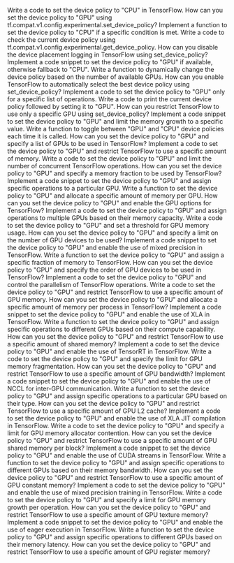 Write a code to set the device policy to "CPU" in TensorFlow.
How can you set the device policy to "GPU" using tf.compat.v1.config.experimental.set_device_policy?
Implement a function to set the device policy to "CPU" if a specific condition is met.
Write a code to check the current device policy using tf.compat.v1.config.experimental.get_device_policy.
How can you disable the device placement logging in TensorFlow using set_device_policy?
Implement a code snippet to set the device policy to "GPU" if available, otherwise fallback to "CPU".
Write a function to dynamically change the device policy based on the number of available GPUs.
How can you enable TensorFlow to automatically select the best device policy using set_device_policy?
Implement a code to set the device policy to "GPU" only for a specific list of operations.
Write a code to print the current device policy followed by setting it to "GPU".
How can you restrict TensorFlow to use only a specific GPU using set_device_policy?
Implement a code snippet to set the device policy to "GPU" and limit the memory growth to a specific value.
Write a function to toggle between "GPU" and "CPU" device policies each time it is called.
How can you set the device policy to "GPU" and specify a list of GPUs to be used in TensorFlow?
Implement a code to set the device policy to "GPU" and restrict TensorFlow to use a specific amount of memory.
Write a code to set the device policy to "GPU" and limit the number of concurrent TensorFlow operations.
How can you set the device policy to "GPU" and specify a memory fraction to be used by TensorFlow?
Implement a code snippet to set the device policy to "GPU" and assign specific operations to a particular GPU.
Write a function to set the device policy to "GPU" and allocate a specific amount of memory per GPU.
How can you set the device policy to "GPU" and enable the GPU options for TensorFlow?
Implement a code to set the device policy to "GPU" and assign operations to multiple GPUs based on their memory capacity.
Write a code to set the device policy to "GPU" and set a threshold for GPU memory usage.
How can you set the device policy to "GPU" and specify a limit on the number of GPU devices to be used?
Implement a code snippet to set the device policy to "GPU" and enable the use of mixed precision in TensorFlow.
Write a function to set the device policy to "GPU" and assign a specific fraction of memory to TensorFlow.
How can you set the device policy to "GPU" and specify the order of GPU devices to be used in TensorFlow?
Implement a code to set the device policy to "GPU" and control the parallelism of TensorFlow operations.
Write a code to set the device policy to "GPU" and restrict TensorFlow to use a specific amount of GPU memory.
How can you set the device policy to "GPU" and allocate a specific amount of memory per process in TensorFlow?
Implement a code snippet to set the device policy to "GPU" and enable the use of XLA in TensorFlow.
Write a function to set the device policy to "GPU" and assign specific operations to different GPUs based on their compute capability.
How can you set the device policy to "GPU" and restrict TensorFlow to use a specific amount of shared memory?
Implement a code to set the device policy to "GPU" and enable the use of TensorRT in TensorFlow.
Write a code to set the device policy to "GPU" and specify the limit for GPU memory fragmentation.
How can you set the device policy to "GPU" and restrict TensorFlow to use a specific amount of GPU bandwidth?
Implement a code snippet to set the device policy to "GPU" and enable the use of NCCL for inter-GPU communication.
Write a function to set the device policy to "GPU" and assign specific operations to a particular GPU based on their type.
How can you set the device policy to "GPU" and restrict TensorFlow to use a specific amount of GPU L2 cache?
Implement a code to set the device policy to "GPU" and enable the use of XLA JIT compilation in TensorFlow.
Write a code to set the device policy to "GPU" and specify a limit for GPU memory allocator contention.
How can you set the device policy to "GPU" and restrict TensorFlow to use a specific amount of GPU shared memory per block?
Implement a code snippet to set the device policy to "GPU" and enable the use of CUDA streams in TensorFlow.
Write a function to set the device policy to "GPU" and assign specific operations to different GPUs based on their memory bandwidth.
How can you set the device policy to "GPU" and restrict TensorFlow to use a specific amount of GPU constant memory?
Implement a code to set the device policy to "GPU" and enable the use of mixed precision training in TensorFlow.
Write a code to set the device policy to "GPU" and specify a limit for GPU memory growth per operation.
How can you set the device policy to "GPU" and restrict TensorFlow to use a specific amount of GPU texture memory?
Implement a code snippet to set the device policy to "GPU" and enable the use of eager execution in TensorFlow.
Write a function to set the device policy to "GPU" and assign specific operations to different GPUs based on their memory latency.
How can you set the device policy to "GPU" and restrict TensorFlow to use a specific amount of GPU register memory?